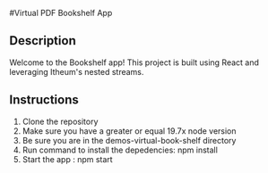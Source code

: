 #Virtual PDF Bookshelf App

## Description
Welcome to the Bookshelf app! This project is built using React and leveraging Itheum's nested streams.

## Instructions
  1. Clone the repository
  2. Make sure you have a greater or equal 19.7x node version
  3. Be sure you are in the demos-virtual-book-shelf directory
  4. Run command to install the depedencies: npm install
  5. Start the app : npm start 
